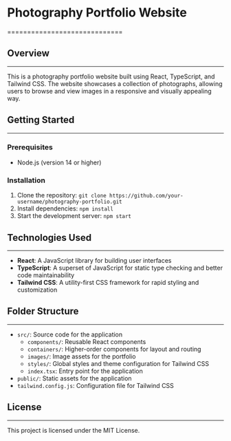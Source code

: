 # Photography Portfolio Website
=============================

## Overview
-----------

This is a photography portfolio website built using React, TypeScript, and Tailwind CSS. The website showcases a collection of photographs, allowing users to browse and view images in a responsive and visually appealing way.

## Getting Started
---------------

### Prerequisites

* Node.js (version 14 or higher)

### Installation

1. Clone the repository: `git clone https://github.com/your-username/photography-portfolio.git`
2. Install dependencies: `npm install`
3. Start the development server: `npm start`

## Technologies Used
--------------------

* **React**: A JavaScript library for building user interfaces
* **TypeScript**: A superset of JavaScript for static type checking and better code maintainability
* **Tailwind CSS**: A utility-first CSS framework for rapid styling and customization

## Folder Structure
-------------------

* `src/`: Source code for the application
	+ `components/`: Reusable React components
	+ `containers/`: Higher-order components for layout and routing
	+ `images/`: Image assets for the portfolio
	+ `styles/`: Global styles and theme configuration for Tailwind CSS
	+ `index.tsx`: Entry point for the application
* `public/`: Static assets for the application
* `tailwind.config.js`: Configuration file for Tailwind CSS

## License
---------

This project is licensed under the MIT License.